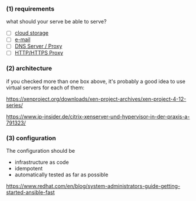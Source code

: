 ### (1) requirements

what should your serve be able to serve?

- [ ] [cloud storage](https://docs.hanssonit.se/s/W6fMouPiqQz3_Mog/virtual-machines-vm/d/W6fMquPiqQz3_Moi/nextcloud-vm)
- [ ] [e-mail](https://mailinabox.email/)
- [ ] [DNS Server / Proxy](https://github.com/pi-hole/pi-hole/#one-step-automated-install)
- [ ] [HTTP/HTTPS Proxy](https://discourse.pi-hole.net/t/privoxy-and-pi-hole/70)

### (2) architecture
if you checked more than one box above, it's probably a good idea to use virtual servers for each of them:

https://xenproject.org/downloads/xen-project-archives/xen-project-4-12-series/

https://www.ip-insider.de/citrix-xenserver-und-hypervisor-in-der-praxis-a-791323/

### (3) configuration
The configuration should be 
  - infrastructure as code
  - idempotent
  - automatically tested as far as possible

https://www.redhat.com/en/blog/system-administrators-guide-getting-started-ansible-fast
